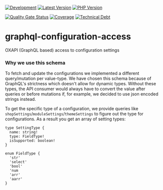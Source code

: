 
[![Development](https://github.com/OXID-eSales/graphql-configuration-access/actions/workflows/development.yml/badge.svg?branch=b-7.0.x)](https://github.com/OXID-eSales/graphql-configuration-access/actions/workflows/development.yml)
[![Latest Version](https://img.shields.io/packagist/v/OXID-eSales/graphql-configuration-access?logo=composer&label=latest&include_prereleases&color=orange)](https://packagist.org/packages/oxid-esales/graphql-configuration-access)
[![PHP Version](https://img.shields.io/packagist/php-v/oxid-esales/graphql-configuration-access)](https://github.com/oxid-esales/graphql-configuration-access)

[![Quality Gate Status](https://sonarcloud.io/api/project_badges/measure?project=OXID-eSales_graphql-configuration-access&metric=alert_status)](https://sonarcloud.io/dashboard?id=OXID-eSales_graphql-configuration-access)
[![Coverage](https://sonarcloud.io/api/project_badges/measure?project=OXID-eSales_graphql-configuration-access&metric=coverage)](https://sonarcloud.io/dashboard?id=OXID-eSales_graphql-configuration-access)
[![Technical Debt](https://sonarcloud.io/api/project_badges/measure?project=OXID-eSales_graphql-configuration-access&metric=sqale_index)](https://sonarcloud.io/dashboard?id=OXID-eSales_graphql-configuration-access)

# graphql-configuration-access
OXAPI (GraphQL based) access to configuration settings


### Why we use this schema
To fetch and update the configurations we implemented a different query/mutation per value-type.
We have chosen this schema because of GraphQL's strictness which doesn't allow for dynamic types. Without these types,
the API consumer would always have to convert the value after queries or before mutations if, for example,
we decided to use json encoded strings instead.

To get the specific type of a configuration, we provide queries like
`shopSettings`/`moduleSettings`/`themeSettings` to figure out the type for configurations.
As a result you get an array of setting types:

```
type SettingType {
  name: string!
  type: FieldType!
  isSupported: boolean!
}

enum FieldType {
  'str'
  'select'
  'bool'
  'num
  'arr'
  'aarr'
}
```
